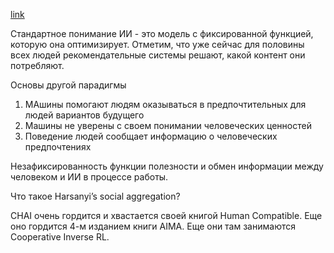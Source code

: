 [link](https://humancompatible.ai/progress_report)

Стандартное понимание ИИ - это модель с фиксированной функцией, которую она оптимизирует. 
Отметим, что уже сейчас для половины всех людей рекомендательные системы решают, какой контент они потребляют.

Основы другой парадигмы
1. МАшины помогают людям оказываться в предпочтительных для людей вариантов будущего
2. Машины не уверены с своем понимании человеческих ценностей
3. Поведение людей сообщает информацию о человеческих предпочтениях

Незафиксированность функции полезности и обмен информации между человеком и ИИ в процессе работы.

Что такое Harsanyi’s social aggregation?

CHAI очень гордится и хвастается своей книгой Human Compatible. Еще оно гордится 4-м изданием книги AIMA. Еще они там занимаются Cooperative Inverse RL.